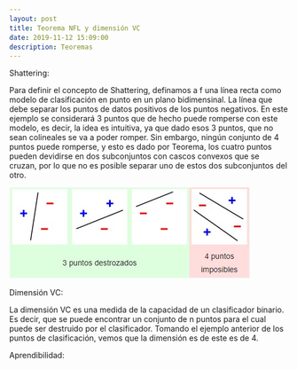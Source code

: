 ```yaml
---
layout: post
title: Teorema NFL y dimensión VC
date: 2019-11-12 15:09:00
description: Teoremas
---
```

Shattering:

Para definir el concepto de Shattering, definamos a f una línea recta como modelo de clasificación en punto en un plano bidimensinal. La línea que debe separar los puntos de datos positivos de los puntos negativos. En este ejemplo se considerará 3 puntos que de hecho puede romperse con este modelo, es decir, la idea es intuitiva, ya que dado esos 3 puntos, que no sean colineales se va a poder romper. Sin embargo, ningún conjunto de 4 puntos puede romperse, y esto es dado por Teorema, los cuatro puntos pueden devidirse en dos subconjuntos con cascos convexos que se cruzan, por lo que no es posible separar uno de estos dos subconjuntos del otro. 

<div class="img_row">
	<img class="col one" src="/img/shattering.jpg">
</div>

Dimensión VC:

La dimensión VC es una medida de la capacidad de un clasificador binario. Es decir, que se puede encontrar un conjunto de n puntos para el cual puede ser destruido por el clasificador. Tomando el ejemplo anterior de los puntos de clasificación, vemos que la dimensión es de este es de 4.

Aprendibilidad:


